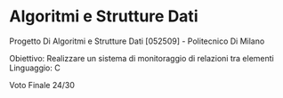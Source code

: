 # Algoritmi e Strutture Dati
Progetto Di Algoritmi e Strutture Dati [052509] - Politecnico Di Milano


Obiettivo: Realizzare un sistema di monitoraggio di relazioni tra elementi 
Linguaggio: C


Voto Finale 24/30
